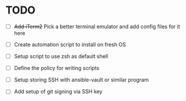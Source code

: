 # TODO

- [ ] ~~Add iTerm2~~ Pick a better terminal emulator and add config files for it here
- [ ] Create automation script to install on fresh OS
- [ ] Setup script to use zsh as default shell
- [ ] Define the policy for writing scripts
- [ ] Setup storing SSH with ansible-vault or similar program
- [ ] Add setup of git signing via SSH key

